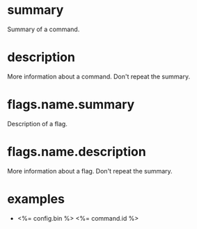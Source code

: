 # summary

Summary of a command.

# description

More information about a command. Don't repeat the summary. 

# flags.name.summary

Description of a flag.

# flags.name.description

More information about a flag. Don't repeat the summary. 



# examples

- <%= config.bin %> <%= command.id %>


